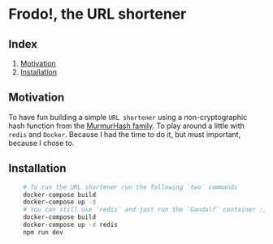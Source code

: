 # Frodo!, the URL shortener

## Index

1. [Motivation](#motivation)
2. [Installation](#installation)

## Motivation

To have fun building a simple `URL shortener` using a non-cryptographic hash
function from the [MurmurHash family](https://github.com/aappleby/smhasher). To play
around a little with `redis` and `Docker`. Because I had the time to do it, but must important, because I chose to.

## Installation

```sh
    # To run the URL shortener run the following `two` commands
    docker-compose build
    docker-compose up -d
    # You can still use `redis` and just run the `Gandalf` container :)
    docker-compose build
    docker-compose up -d redis
    npm run dev
```
